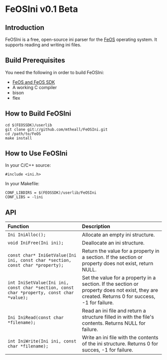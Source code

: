 FeOSIni v0.1 Beta
=================

Introduction
------------
FeOSIni is a free, open-source ini parser for the
[FeOS](https://github.com/fincs/FeOS "FeOS") operating system.
It supports reading and writing ini files.

Build Prerequisites
-------------------
You need the following in order to build FeOSIni:

- [FeOS and FeOS SDK](https://github.com/fincs/FeOS "FeOS")
- A working C compiler
- bison
- flex

How to Build FeOSIni
--------------------
    cd $(FEOSSDK)/userlib
    git clone git://github.com/mtheall/FeOSIni.git
    cd /path/to/FeOS
    make install

How to Use FeOSIni
------------------
In your C/C++ source:

    #include <ini.h>

In your Makefile:

    CONF_LIBDIRS = $(FEOSSDK)/userlib/FeOSIni
    CONF_LIBS = -lini

API
---
| Function                 | Description                      |
|:-------------------------|:---------------------------------|
| `Ini IniAlloc();`        | Allocate an empty ini structure. |
| `void IniFree(Ini ini);` | Deallocate an ini structure.     |
| `const char* IniGetValue(Ini ini, const char *section, const char *property);`            | Return the value for a property in a section. If the section or property does not exist, return NULL. |
| `int IniSetValue(Ini ini, const char *section, const char *property, const char *value);` | Set the value for a property in a section. If the section or property does not exist, they are created. Returns 0 for success, -1 for failure. |
| `Ini IniRead(const char *filename);`           | Read an ini file and return a structure filled in with the file's contents. Returns NULL for failure. |
| `int IniWrite(Ini ini, const char *filename);` | Write an ini file with the contents of the ini structure. Returns 0 for succes, -1 for failure.       |

